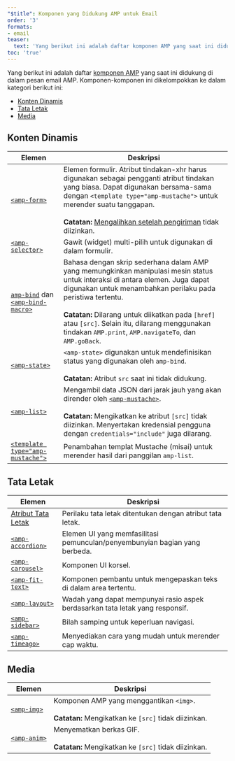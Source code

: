 ```yaml
---
"$title": Komponen yang Didukung AMP untuk Email
order: '3'
formats:
- email
teaser:
  text: 'Yang berikut ini adalah daftar komponen AMP yang saat ini didukung di dalam pesan email AMP. Komponen-komponen ini dikelompokkan ke dalam kategori berikut ini:'
toc: 'true'
---
```


<!--
This file is imported from https://github.com/ampproject/amphtml/blob/master/spec/email/amp-email-components.md.
Please do not change this file.
If you have found a bug or an issue please
have a look and request a pull request there.
-->

<!---
Copyright 2018 The AMP HTML Authors. All Rights Reserved.

Licensed under the Apache License, Version 2.0 (the "License");
you may not use this file except in compliance with the License.
You may obtain a copy of the License at

      http://www.apache.org/licenses/LICENSE-2.0

Unless required by applicable law or agreed to in writing, software
distributed under the License is distributed on an "AS-IS" BASIS,
WITHOUT WARRANTIES OR CONDITIONS OF ANY KIND, either express or implied.
See the License for the specific language governing permissions and
limitations under the License.
-->

Yang berikut ini adalah daftar [komponen AMP](https://amp.dev/documentation/components/?format=email) yang saat ini didukung di dalam pesan email AMP. Komponen-komponen ini dikelompokkan ke dalam kategori berikut ini:

- [Konten Dinamis](#dynamic-content)
- [Tata Letak](#layout)
- [Media](#media)

## Konten Dinamis <a name="dynamic-content"></a>

Elemen | Deskripsi
--- | ---
[`<amp-form>`](https://amp.dev/documentation/components/amp-form) | Elemen formulir. Atribut tindakan-xhr harus digunakan sebagai pengganti atribut tindakan yang biasa. Dapat digunakan bersama-sama dengan `<template type="amp-mustache">` untuk merender suatu tanggapan. <br><br>**Catatan:** [Mengalihkan setelah pengiriman](https://amp.dev/documentation/components/amp-form/#redirecting-after-a-submission) tidak diizinkan.
[`<amp-selector>`](https://amp.dev/documentation/components/amp-selector) | Gawit (widget) multi-pilih untuk digunakan di dalam formulir.
[`amp-bind`](https://amp.dev/documentation/components/amp-bind) dan [`<amp-bind-macro>`](https://amp.dev/documentation/components/amp-bind#defining-macros-with-amp-bind-macro) | Bahasa dengan skrip sederhana dalam AMP yang memungkinkan manipulasi mesin status untuk interaksi di antara elemen. Juga dapat digunakan untuk menambahkan perilaku pada peristiwa tertentu.<br><br>**Catatan:** Dilarang untuk diikatkan pada `[href]` atau `[src]`. Selain itu, dilarang menggunakan tindakan `AMP.print`, `AMP.navigateTo`, dan `AMP.goBack`.
[`<amp-state>`](https://amp.dev/documentation/components/amp-bind#%3Camp-state%3E-specification) | `<amp-state>` digunakan untuk mendefinisikan status yang digunakan oleh `amp-bind`.<br><br>**Catatan:** Atribut `src` saat ini tidak didukung.
[`<amp-list>`](https://amp.dev/documentation/components/amp-list) | Mengambil data JSON dari jarak jauh yang akan dirender oleh [`<amp-mustache>`](https://amp.dev/documentation/components/amp-mustache).<br><br>**Catatan:** Mengikatkan ke atribut `[src]` tidak diizinkan. Menyertakan kredensial pengguna dengan `credentials="include"` juga dilarang.
[`<template type="amp-mustache">`](https://amp.dev/documentation/components/amp-mustache) | Penambahan templat Mustache (misai) untuk merender hasil dari panggilan `amp-list`.

## Tata Letak <a name="layout"></a>

Elemen | Deskripsi
--- | ---
[Atribut Tata Letak](https://amp.dev/documentation/guides-and-tutorials/learn/amp-html-layout/#layout-attributes) | Perilaku tata letak ditentukan dengan atribut tata letak.
[`<amp-accordion>`](https://amp.dev/documentation/components/amp-accordion) | Elemen UI yang memfasilitasi pemunculan/penyembunyian bagian yang berbeda.
[`<amp-carousel>`](https://amp.dev/documentation/components/amp-carousel) | Komponen UI korsel.
[`<amp-fit-text>`](https://amp.dev/documentation/components/amp-fit-text) | Komponen pembantu untuk mengepaskan teks di dalam area tertentu.
[`<amp-layout>`](https://amp.dev/documentation/components/amp-layout) | Wadah yang dapat mempunyai rasio aspek berdasarkan tata letak yang responsif.
[`<amp-sidebar>`](https://amp.dev/documentation/components/amp-sidebar) | Bilah samping untuk keperluan navigasi.
[`<amp-timeago>`](https://amp.dev/documentation/components/amp-timeago) | Menyediakan cara yang mudah untuk merender cap waktu.

## Media <a name="media"></a>

Elemen | Deskripsi
--- | ---
[`<amp-img>`](https://amp.dev/documentation/components/amp-img) | Komponen AMP yang menggantikan `<img>`.<br><br>**Catatan:** Mengikatkan ke `[src]` tidak diizinkan.
[`<amp-anim>`](https://amp.dev/documentation/components/amp-anim) | Menyematkan berkas GIF.<br><br>**Catatan:** Mengikatkan ke `[src]` tidak diizinkan.
